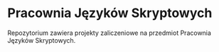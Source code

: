 # Pracownia Języków Skryptowych

Repozytorium zawiera projekty zaliczeniowe na przedmiot Pracownia Języków Skryptowych.